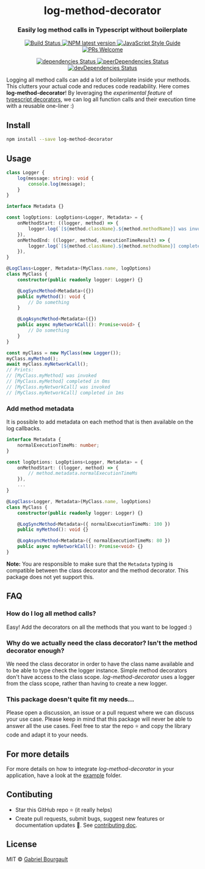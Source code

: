 <h1 align="center" style="border-bottom: none;">log-method-decorator</h1>
<h3 align="center">Easily log method calls in Typescript without boilerplate</h3>
<p align="center">
  <a href="https://travis-ci.com/dizco/log-method-decorator">
    <img alt="Build Status" src="https://travis-ci.com/dizco/log-method-decorator.svg?branch=master">
  </a>
  <a href="https://www.npmjs.com/package/log-method-decorator">
    <img alt="NPM latest version" src="https://img.shields.io/npm/v/log-method-decorator/latest.svg">
  </a>
  <a href="https://standardjs.com">
    <img alt="JavaScript Style Guide" src="https://img.shields.io/badge/code_style-standard-brightgreen.svg">
  </a>
  <a href="http://makeapullrequest.com">
    <img alt="PRs Welcome" src="https://img.shields.io/badge/PRs-welcome-brightgreen.svg?style=flat-square">
  </a>
</p>
<p align="center">
  <a href="https://david-dm.org/dizco/log-method-decorator">
    <img alt="dependencies Status" src="https://david-dm.org/dizco/log-method-decorator/status.svg">
  </a>
  <a href="https://david-dm.org/dizco/log-method-decorator?type=peer">
    <img alt="peerDependencies Status" src="https://david-dm.org/dizco/log-method-decorator/peer-status.svg">
  </a>
  <a href="https://david-dm.org/dizco/log-method-decorator?type=dev">
    <img alt="devDependencies Status" src="https://david-dm.org/dizco/log-method-decorator/dev-status.svg">
  </a>
</p>

Logging all method calls can add a lot of boilerplate inside your methods. This clutters your actual code and reduces code readability. Here comes **log-method-decorator**! By leveraging the _experimental feature_ of [typescript decorators](https://www.typescriptlang.org/docs/handbook/decorators.html), we can log all function calls and their execution time with a reusable one-liner :)

## Install

```bash
npm install --save log-method-decorator
```

## Usage

```ts
class Logger {
    log(message: string): void {
        console.log(message);
    }
}

interface Metadata {}

const logOptions: LogOptions<Logger, Metadata> = {
    onMethodStart: ((logger, method) => {
        logger.log(`[${method.className}.${method.methodName}] was invoked`);
    }),
    onMethodEnd: ((logger, method, executionTimeResult) => {
        logger.log(`[${method.className}.${method.methodName}] completed in ${executionTimeResult.executionTimeMs}ms`);
    }),
}

@LogClass<Logger, Metadata>(MyClass.name, logOptions)
class MyClass {
    constructor(public readonly logger: Logger) {}

    @LogSyncMethod<Metadata>({})
    public myMethod(): void {
        // Do something
    }

    @LogAsyncMethod<Metadata>({})
    public async myNetworkCall(): Promise<void> {
        // Do something
    }
}
```
```ts
const myClass = new MyClass(new Logger());
myClass.myMethod();
await myClass.myNetworkCall();
// Prints:
// [MyClass.myMethod] was invoked
// [MyClass.myMethod] completed in 0ms
// [MyClass.myNetworkCall] was invoked
// [MyClass.myNetworkCall] completed in 1ms
```

### Add method metadata

It is possible to add metadata on each method that is then available on the log callbacks.

```ts
interface Metadata {
    normalExecutionTimeMs: number;
}

const logOptions: LogOptions<Logger, Metadata> = {
    onMethodStart: ((logger, method) => {
        // method.metadata.normalExecutionTimeMs
    }),
    ...
}

@LogClass<Logger, Metadata>(MyClass.name, logOptions)
class MyClass {
    constructor(public readonly logger: Logger) {}

    @LogSyncMethod<Metadata>({ normalExecutionTimeMs: 100 })
    public myMethod(): void {}

    @LogAsyncMethod<Metadata>({ normalExecutionTimeMs: 80 })
    public async myNetworkCall(): Promise<void> {}
}
```

**Note:** You are responsible to make sure that the `Metadata` typing is compatible between the class decorator and the method decorator. This package does not yet support this.

## FAQ

### How do I log all method calls?
Easy! Add the decorators on all the methods that you want to be logged :)

### Why do we actually need the class decorator? Isn't the method decorator enough?
We need the class decorator in order to have the class name available and to be able to type check the logger instance. Simple method decorators don't have access to the class scope. _log-method-decorator_ uses a logger from the class scope, rather than having to create a new logger.

### This package doesn't quite fit my needs...
Please open a discussion, an issue or a pull request where we can discuss your use case. Please keep in mind that this package will never be able to answer all the use cases. Feel free to star the repo :star: and copy the library code and adapt it to your needs.

## For more details

For more details on how to integrate _log-method-decorator_ in your application, have a look at the [example](example) folder.

## Contibuting
- Star this GitHub repo :star: (it really helps)
- Create pull requests, submit bugs, suggest new features or documentation updates :wrench:. See [contributing doc](CONTRIBUTING.md).

## License

MIT © [Gabriel Bourgault](https://github.com/dizco)
